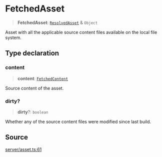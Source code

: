 # FetchedAsset

> **FetchedAsset**: [`ResolvedAsset`](ResolvedAsset.md) & `Object`

Asset with all the applicable source content files available on the local file system.

## Type declaration

### content

> **content**: [`FetchedContent`](FetchedContent.md)

Source content of the asset.

### dirty?

> **dirty**?: `boolean`

Whether any of the source content files were modified since last build.

## Source

[server/asset.ts:61](https://github.com/Elringus/Imgit/blob/f5cda02/src/server/asset.ts#L61)
